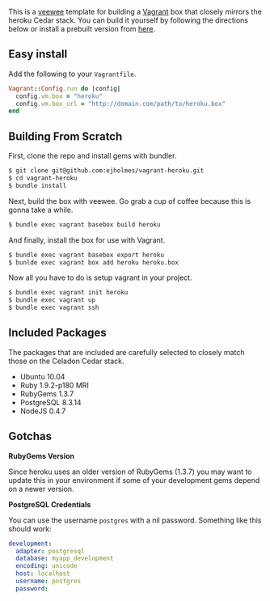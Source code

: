 This is a [veewee](https://github.com/jedi4ever/veewee) template for building a
[Vagrant](http://vagrantup.com/) box that closely mirrors the heroku Cedar stack. You can build it
yourself by following the directions below or install a prebuilt version from [here](#).

## Easy install

Add the following to your `Vagrantfile`.

```ruby
Vagrant::Config.run do |config|
  config.vm.box = "heroku"
  config.vm.box_url = "http://domain.com/path/to/heroku.box"
end
```

## Building From Scratch

First, clone the repo and install gems with bundler.

```bash
$ git clone git@github.com:ejholmes/vagrant-heroku.git
$ cd vagrant-heroku
$ bundle install
```

Next, build the box with veewee. Go grab a cup of coffee because this is gonna
take a while.

```bash
$ bundle exec vagrant basebox build heroku
```

And finally, install the box for use with Vagrant.

```bash
$ bundle exec vagrant basebox export heroku
$ bunlde exec vagrant box add heroku heroku.box
```

Now all you have to do is setup vagrant in your project.

```bash
$ bundle exec vagrant init heroku
$ bundle exec vagrant up
$ bundle exec vagrant ssh
```

## Included Packages

The packages that are included are carefully selected to closely match those on
the Celadon Cedar stack.

* Ubuntu 10.04
* Ruby 1.9.2-p180 MRI
* RubyGems 1.3.7
* PostgreSQL 8.3.14
* NodeJS 0.4.7

## Gotchas

**RubyGems Version**

Since heroku uses an older version of RubyGems (1.3.7) you may want to update
this in your environment if some of your development gems depend on a newer
version.

**PostgreSQL Credentials**

You can use the username `postgres` with a nil password. Something like this
should work:

```yaml
development:
  adapter: postgresql
  database: myapp_development
  encoding: unicode
  host: localhost
  username: postgres
  password:
```
